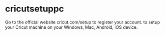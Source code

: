 # cricutsetuppc
Go to the official website cricut.com/setup to register your account. to setup your Cricut machine on your Windows, Mac, Android, iOS device.
